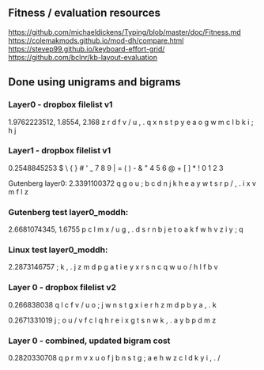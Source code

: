 ## Fitness / evaluation resources
https://github.com/michaeldickens/Typing/blob/master/doc/Fitness.md
https://colemakmods.github.io/mod-dh/compare.html
https://stevep99.github.io/keyboard-effort-grid/
https://github.com/bclnr/kb-layout-evaluation

## Done using unigrams and bigrams
### Layer0 - dropbox filelist v1
1.9762223512, 1.8554, 2.168
z r d f v / u , . q
x n s t p y e a o g
w m c l b k i ; h j

### Layer1 - dropbox filelist v1
0.2548845253
$ \ { } # ' _ 7 8 9
| = ( ) - & " 4 5 6
@ + [ ] * ! 0 1 2 3

Gutenberg layer0:
2.3391100372
q g o u ; b c d n j
k h e a y w t s r p
/ , . i x v m f l z

### Gutenberg test layer0_moddh:
2.6681074345, 1.6755
p c l m x / u g , .
d s r n b j e t o a
k f w h v z i y ; q

### Linux test layer0_moddh:
2.2873146757
; k , . j z m d p g
a t i e y x r s n c
q w u o / h l f b v

### Layer 0 - dropbox filelist v2
0.266838038
q l c f v / u o ; j
w n s t g x i e r h
z m d p b y a , . k

0.2671331019
j ; o u / v f c l q
h r e i x g t s n w
k , . a y b p d m z

### Layer 0 - combined, updated bigram cost
0.2820330708
q p r m v x u o f j
b n s t g ; a e h w
z c l d k y i , . /
